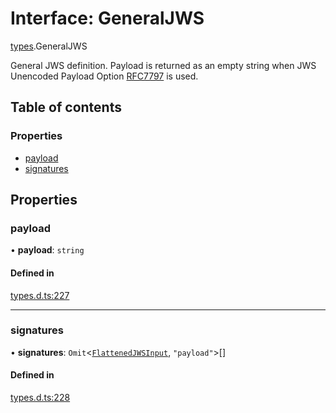 # Interface: GeneralJWS

[types](../modules/types.md).GeneralJWS

General JWS definition. Payload is returned as an empty
string when JWS Unencoded Payload Option
[RFC7797](https://tools.ietf.org/html/rfc7797) is used.

## Table of contents

### Properties

- [payload](types.GeneralJWS.md#payload)
- [signatures](types.GeneralJWS.md#signatures)

## Properties

### payload

• **payload**: `string`

#### Defined in

[types.d.ts:227](https://github.com/panva/jose/blob/v3.15.3/src/types.d.ts#L227)

___

### signatures

• **signatures**: `Omit`<[`FlattenedJWSInput`](types.FlattenedJWSInput.md), ``"payload"``\>[]

#### Defined in

[types.d.ts:228](https://github.com/panva/jose/blob/v3.15.3/src/types.d.ts#L228)
